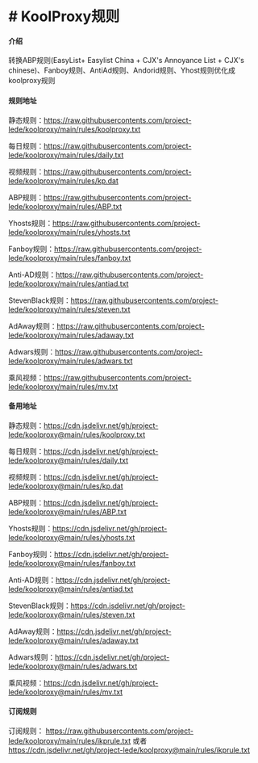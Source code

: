 # # KoolProxy规则

#### 介绍
转换ABP规则(EasyList+ Easylist China  + CJX's Annoyance List + CJX's chinese)、Fanboy规则、AntiAd规则、Andorid规则、Yhost规则优化成koolproxy规则


#### 规则地址

静态规则：https://raw.githubusercontents.com/project-lede/koolproxy/main/rules/koolproxy.txt

每日规则：https://raw.githubusercontents.com/project-lede/koolproxy/main/rules/daily.txt

视频规则：https://raw.githubusercontents.com/project-lede/koolproxy/main/rules/kp.dat

ABP规则：https://raw.githubusercontents.com/project-lede/koolproxy/main/rules/ABP.txt 

Yhosts规则：https://raw.githubusercontents.com/project-lede/koolproxy/main/rules/yhosts.txt

Fanboy规则：https://raw.githubusercontents.com/project-lede/koolproxy/main/rules/fanboy.txt

Anti-AD规则：https://raw.githubusercontents.com/project-lede/koolproxy/main/rules/antiad.txt

StevenBlack规则：https://raw.githubusercontents.com/project-lede/koolproxy/main/rules/steven.txt

AdAway规则：https://raw.githubusercontents.com/project-lede/koolproxy/main/rules/adaway.txt

Adwars规则：https://raw.githubusercontents.com/project-lede/koolproxy/main/rules/adwars.txt

乘风视频：https://raw.githubusercontents.com/project-lede/koolproxy/main/rules/mv.txt

#### 备用地址

静态规则：https://cdn.jsdelivr.net/gh/project-lede/koolproxy@main/rules/koolproxy.txt

每日规则：https://cdn.jsdelivr.net/gh/project-lede/koolproxy@main/rules/daily.txt

视频规则：https://cdn.jsdelivr.net/gh/project-lede/koolproxy@main/rules/kp.dat

ABP规则：https://cdn.jsdelivr.net/gh/project-lede/koolproxy@main/rules/ABP.txt 

Yhosts规则：https://cdn.jsdelivr.net/gh/project-lede/koolproxy@main/rules/yhosts.txt

Fanboy规则：https://cdn.jsdelivr.net/gh/project-lede/koolproxy@main/rules/fanboy.txt

Anti-AD规则：https://cdn.jsdelivr.net/gh/project-lede/koolproxy@main/rules/antiad.txt

StevenBlack规则：https://cdn.jsdelivr.net/gh/project-lede/koolproxy@main/rules/steven.txt

AdAway规则：https://cdn.jsdelivr.net/gh/project-lede/koolproxy@main/rules/adaway.txt

Adwars规则：https://cdn.jsdelivr.net/gh/project-lede/koolproxy@main/rules/adwars.txt

乘风视频：https://cdn.jsdelivr.net/gh/project-lede/koolproxy@main/rules/mv.txt


#### 订阅规则
订阅规则：
https://raw.githubusercontents.com/project-lede/koolproxy/main/rules/ikprule.txt 或者
https://cdn.jsdelivr.net/gh/project-lede/koolproxy@main/rules/ikprule.txt
